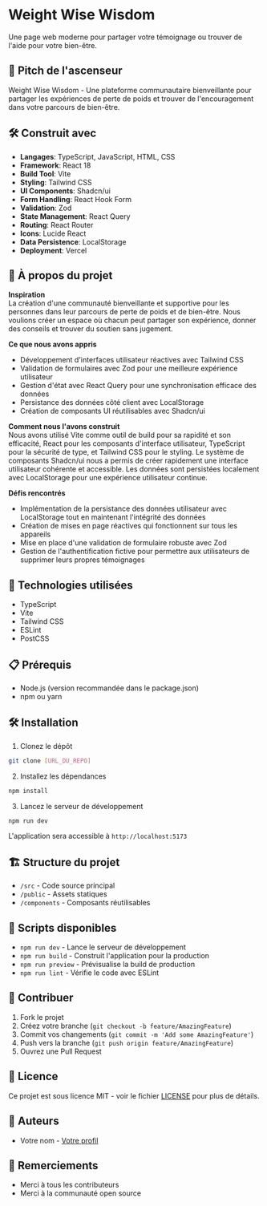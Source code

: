 # Weight Wise Wisdom

Une page web moderne pour partager votre témoignage ou trouver de l'aide pour votre bien-être.

## 🚀 Pitch de l'ascenseur

Weight Wise Wisdom - Une plateforme communautaire bienveillante pour partager les expériences de perte de poids et trouver de l'encouragement dans votre parcours de bien-être.

## 🛠️ Construit avec

- **Langages**: TypeScript, JavaScript, HTML, CSS
- **Framework**: React 18
- **Build Tool**: Vite
- **Styling**: Tailwind CSS
- **UI Components**: Shadcn/ui
- **Form Handling**: React Hook Form
- **Validation**: Zod
- **State Management**: React Query
- **Routing**: React Router
- **Icons**: Lucide React
- **Data Persistence**: LocalStorage
- **Deployment**: Vercel

## 📖 À propos du projet

**Inspiration**  
La création d'une communauté bienveillante et supportive pour les personnes dans leur parcours de perte de poids et de bien-être. Nous voulions créer un espace où chacun peut partager son expérience, donner des conseils et trouver du soutien sans jugement.

**Ce que nous avons appris**  
- Développement d'interfaces utilisateur réactives avec Tailwind CSS
- Validation de formulaires avec Zod pour une meilleure expérience utilisateur
- Gestion d'état avec React Query pour une synchronisation efficace des données
- Persistance des données côté client avec LocalStorage
- Création de composants UI réutilisables avec Shadcn/ui

**Comment nous l'avons construit**  
Nous avons utilisé Vite comme outil de build pour sa rapidité et son efficacité, React pour les composants d'interface utilisateur, TypeScript pour la sécurité de type, et Tailwind CSS pour le styling. Le système de composants Shadcn/ui nous a permis de créer rapidement une interface utilisateur cohérente et accessible. Les données sont persistées localement avec LocalStorage pour une expérience utilisateur continue.

**Défis rencontrés**  
- Implémentation de la persistance des données utilisateur avec LocalStorage tout en maintenant l'intégrité des données
- Création de mises en page réactives qui fonctionnent sur tous les appareils
- Mise en place d'une validation de formulaire robuste avec Zod
- Gestion de l'authentification fictive pour permettre aux utilisateurs de supprimer leurs propres témoignages

## 🚀 Technologies utilisées

- TypeScript
- Vite
- Tailwind CSS
- ESLint
- PostCSS

## 📋 Prérequis

- Node.js (version recommandée dans le package.json)
- npm ou yarn

## 🛠️ Installation

1. Clonez le dépôt
```bash
git clone [URL_DU_REPO]
```

2. Installez les dépendances
```bash
npm install
```

3. Lancez le serveur de développement
```bash
npm run dev
```

L'application sera accessible à `http://localhost:5173`

## 🏗️ Structure du projet

- `/src` - Code source principal
- `/public` - Assets statiques
- `/components` - Composants réutilisables

## 🚀 Scripts disponibles

- `npm run dev` - Lance le serveur de développement
- `npm run build` - Construit l'application pour la production
- `npm run preview` - Prévisualise la build de production
- `npm run lint` - Vérifie le code avec ESLint

## 📝 Contribuer

1. Fork le projet
2. Créez votre branche (`git checkout -b feature/AmazingFeature`)
3. Commit vos changements (`git commit -m 'Add some AmazingFeature'`)
4. Push vers la branche (`git push origin feature/AmazingFeature`)
5. Ouvrez une Pull Request

## 📜 Licence

Ce projet est sous licence MIT - voir le fichier [LICENSE](LICENSE) pour plus de détails.

## 👥 Auteurs

- Votre nom - [Votre profil](votre-profil)

## 🙏 Remerciements

- Merci à tous les contributeurs
- Merci à la communauté open source
